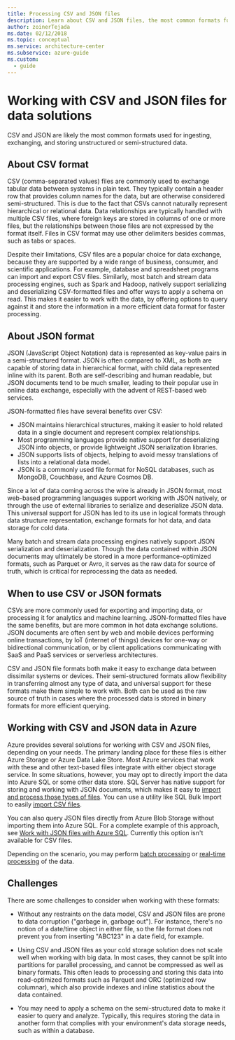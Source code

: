 ```yaml
---
title: Processing CSV and JSON files
description: Learn about CSV and JSON files, the most common formats for ingesting, exchanging, and storing unstructured or semi-structured data.
author: zoinerTejada
ms.date: 02/12/2018
ms.topic: conceptual
ms.service: architecture-center
ms.subservice: azure-guide
ms.custom:
  - guide
---
```


# Working with CSV and JSON files for data solutions

CSV and JSON are likely the most common formats used for ingesting, exchanging, and storing unstructured or semi-structured data.

## About CSV format

CSV (comma-separated values) files are commonly used to exchange tabular data between systems in plain text. They typically contain a header row that provides column names for the data, but are otherwise considered semi-structured. This is due to the fact that CSVs cannot naturally represent hierarchical or relational data. Data relationships are typically handled with multiple CSV files, where foreign keys are stored in columns of one or more files, but the relationships between those files are not expressed by the format itself. Files in CSV format may use other delimiters besides commas, such as tabs or spaces.

Despite their limitations, CSV files are a popular choice for data exchange, because they are supported by a wide range of business, consumer, and scientific applications. For example, database and spreadsheet programs can import and export CSV files. Similarly, most batch and stream data processing engines, such as Spark and Hadoop, natively support serializing and deserializing CSV-formatted files and offer ways to apply a schema on read. This makes it easier to work with the data, by offering options to query against it and store the information in a more efficient data format for faster processing.

## About JSON format

JSON (JavaScript Object Notation) data is represented as key-value pairs in a semi-structured format. JSON is often compared to XML, as both are capable of storing data in hierarchical format, with child data represented inline with its parent. Both are self-describing and human readable, but JSON documents tend to be much smaller, leading to their popular use in online data exchange, especially with the advent of REST-based web services.

JSON-formatted files have several benefits over CSV:

- JSON maintains hierarchical structures, making it easier to hold related data in a single document and represent complex relationships.
- Most programming languages provide native support for deserializing JSON into objects, or provide lightweight JSON serialization libraries.
- JSON supports lists of objects, helping to avoid messy translations of lists into a relational data model.
- JSON is a commonly used file format for NoSQL databases, such as MongoDB, Couchbase, and Azure Cosmos DB.

Since a lot of data coming across the wire is already in JSON format, most web-based programming languages support working with JSON natively, or through the use of external libraries to serialize and deserialize JSON data. This universal support for JSON has led to its use in logical formats through data structure representation, exchange formats for hot data, and data storage for cold data.

Many batch and stream data processing engines natively support JSON serialization and deserialization. Though the data contained within JSON documents may ultimately be stored in a more performance-optimized formats, such as Parquet or Avro, it serves as the raw data for source of truth, which is critical for reprocessing the data as needed.

## When to use CSV or JSON formats

CSVs are more commonly used for exporting and importing data, or processing it for analytics and machine learning. JSON-formatted files have the same benefits, but are more common in hot data exchange solutions. JSON documents are often sent by web and mobile devices performing online transactions, by IoT (internet of things) devices for one-way or bidirectional communication, or by client applications communicating with SaaS and PaaS services or serverless architectures.

CSV and JSON file formats both make it easy to exchange data between dissimilar systems or devices. Their semi-structured formats allow flexibility in transferring almost any type of data, and universal support for these formats make them simple to work with. Both can be used as the raw source of truth in cases where the processed data is stored in binary formats for more efficient querying.

## Working with CSV and JSON data in Azure

Azure provides several solutions for working with CSV and JSON files, depending on your needs. The primary landing place for these files is either Azure Storage or Azure Data Lake Store. Most Azure services that work with these and other text-based files integrate with either object storage service. In some situations, however, you may opt to directly import the data into Azure SQL or some other data store. SQL Server has native support for storing and working with JSON documents, which makes it easy to [import and process those types of files](/sql/relational-databases/json/import-json-documents-into-sql-server). You can use a utility like SQL Bulk Import to easily [import CSV files](/sql/relational-databases/json/import-json-documents-into-sql-server).

You can also query JSON files directly from Azure Blob Storage without importing them into Azure SQL. For a complete example of this approach, see [Work with JSON files with Azure SQL](https://medium.com/@mauridb/work-with-json-files-with-azure-sql-8946f066ddd4). Currently this option isn't available for CSV files.

Depending on the scenario, you may perform [batch processing](../big-data/batch-processing.yml) or [real-time processing](../big-data/real-time-processing.yml) of the data.

## Challenges

There are some challenges to consider when working with these formats:

- Without any restraints on the data model, CSV and JSON files are prone to data corruption ("garbage in, garbage out"). For instance, there's no notion of a date/time object in either file, so the file format does not prevent you from inserting "ABC123" in a date field, for example.

- Using CSV and JSON files as your cold storage solution does not scale well when working with big data. In most cases, they cannot be split into partitions for parallel processing, and cannot be compressed as well as binary formats. This often leads to processing and storing this data into read-optimized formats such as Parquet and ORC (optimized row columnar), which also provide indexes and inline statistics about the data contained.

- You may need to apply a schema on the semi-structured data to make it easier to query and analyze. Typically, this requires storing the data in another form that complies with your environment's data storage needs, such as within a database.
